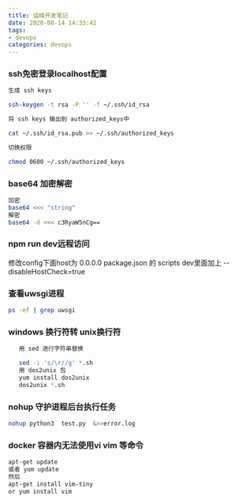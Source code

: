 ```yaml
---
title: 运维开发笔记
date: 2020-08-14 14:33:42
tags:
- devops
categories: devops
---
```

### ssh免密登录localhost配置
```bash
生成 ssh keys

ssh-keygen -t rsa -P '' -f ~/.ssh/id_rsa

将 ssh keys 输出到 authorized_keys中

cat ~/.ssh/id_rsa.pub >> ~/.ssh/authorized_keys

切换权限

chmod 0600 ~/.ssh/authorized_keys
```
### base64 加密解密
```bash
加密
base64 <<< "string"
解密
base64 -d <<< c3RyaW5nCg==

```
### npm run dev远程访问
修改config下面host为 0.0.0.0
package.json 的 scripts dev里面加上 --disableHostCheck=true
### 查看uwsgi进程
```bash
ps -ef | grep uwsgi
```
### windows 换行符转 unix换行符
```bash
   用 sed 进行字符串替换

   sed -i 's/\r//g' *.sh
   用 dos2unix 包
   yum install dos2unix
   dos2unix *.sh
```
### nohup 守护进程后台执行任务
```bash
nohup python3  test.py  &>>error.log 
```
### docker 容器内无法使用vi vim 等命令
```bash
apt-get update
或者 yum update
然后
apt-get install vim-tiny
or yum install vim
```

